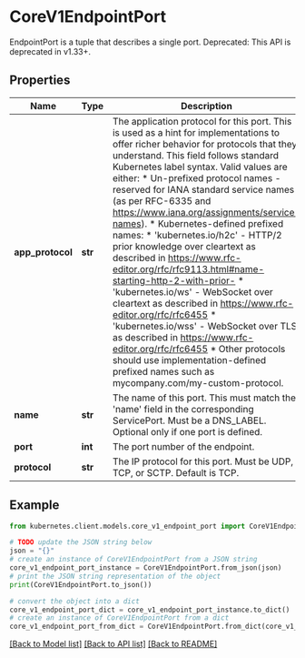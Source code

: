 # CoreV1EndpointPort

EndpointPort is a tuple that describes a single port. Deprecated: This API is deprecated in v1.33+.

## Properties

Name | Type | Description | Notes
------------ | ------------- | ------------- | -------------
**app_protocol** | **str** | The application protocol for this port. This is used as a hint for implementations to offer richer behavior for protocols that they understand. This field follows standard Kubernetes label syntax. Valid values are either:  * Un-prefixed protocol names - reserved for IANA standard service names (as per RFC-6335 and https://www.iana.org/assignments/service-names).  * Kubernetes-defined prefixed names:   * &#39;kubernetes.io/h2c&#39; - HTTP/2 prior knowledge over cleartext as described in https://www.rfc-editor.org/rfc/rfc9113.html#name-starting-http-2-with-prior-   * &#39;kubernetes.io/ws&#39;  - WebSocket over cleartext as described in https://www.rfc-editor.org/rfc/rfc6455   * &#39;kubernetes.io/wss&#39; - WebSocket over TLS as described in https://www.rfc-editor.org/rfc/rfc6455  * Other protocols should use implementation-defined prefixed names such as mycompany.com/my-custom-protocol. | [optional] 
**name** | **str** | The name of this port.  This must match the &#39;name&#39; field in the corresponding ServicePort. Must be a DNS_LABEL. Optional only if one port is defined. | [optional] 
**port** | **int** | The port number of the endpoint. | 
**protocol** | **str** | The IP protocol for this port. Must be UDP, TCP, or SCTP. Default is TCP. | [optional] 

## Example

```python
from kubernetes.client.models.core_v1_endpoint_port import CoreV1EndpointPort

# TODO update the JSON string below
json = "{}"
# create an instance of CoreV1EndpointPort from a JSON string
core_v1_endpoint_port_instance = CoreV1EndpointPort.from_json(json)
# print the JSON string representation of the object
print(CoreV1EndpointPort.to_json())

# convert the object into a dict
core_v1_endpoint_port_dict = core_v1_endpoint_port_instance.to_dict()
# create an instance of CoreV1EndpointPort from a dict
core_v1_endpoint_port_from_dict = CoreV1EndpointPort.from_dict(core_v1_endpoint_port_dict)
```
[[Back to Model list]](../README.md#documentation-for-models) [[Back to API list]](../README.md#documentation-for-api-endpoints) [[Back to README]](../README.md)


